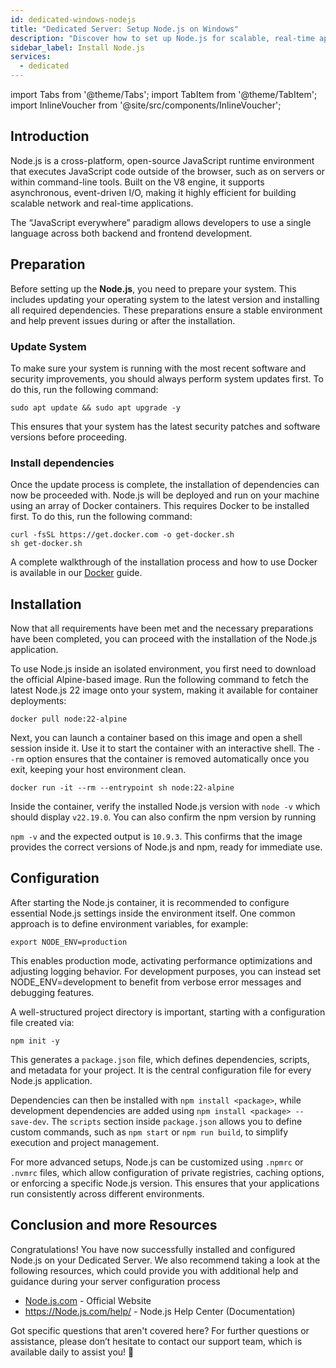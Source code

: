 ```yaml
---
id: dedicated-windows-nodejs
title: "Dedicated Server: Setup Node.js on Windows"
description: "Discover how to set up Node.js for scalable, real-time applications using a streamlined environment → Learn more now"
sidebar_label: Install Node.js
services:
  - dedicated
---
```


import Tabs from '@theme/Tabs';
import TabItem from '@theme/TabItem';
import InlineVoucher from '@site/src/components/InlineVoucher';

## Introduction

Node.js is a cross-platform, open-source JavaScript runtime environment that executes JavaScript code outside of the browser, such as on servers or within command-line tools. Built on the V8 engine, it supports asynchronous, event-driven I/O, making it highly efficient for building scalable network and real-time applications.

 The “JavaScript everywhere” paradigm allows developers to use a single language across both backend and frontend development.  



<InlineVoucher />



## Preparation

Before setting up the **Node.js**, you need to prepare your system. This includes updating your operating system to the latest version and installing all required dependencies. These preparations ensure a stable environment and help prevent issues during or after the installation.


### Update System
To make sure your system is running with the most recent software and security improvements, you should always perform system updates first. To do this, run the following command:

```
sudo apt update && sudo apt upgrade -y
```
This ensures that your system has the latest security patches and software versions before proceeding.

### Install dependencies
Once the update process is complete, the installation of dependencies can now be proceeded with. Node.js will be deployed and run on your machine using an array of Docker containers. This requires Docker to be installed first. To do this, run the following command: 

```
curl -fsSL https://get.docker.com -o get-docker.sh
sh get-docker.sh
```

A complete walkthrough of the installation process and how to use Docker is available in our [Docker](vserver-windows-docker.md) guide.



## Installation

Now that all requirements have been met and the necessary preparations have been completed, you can proceed with the installation of the Node.js application.


To use Node.js inside an isolated environment, you first need to download the official Alpine-based image. Run the following command to fetch the latest Node.js 22 image onto your system, making it available for container deployments:

```
docker pull node:22-alpine
```

Next, you can launch a container based on this image and open a shell session inside it. Use it to start the container with an interactive shell. The `--rm` option ensures that the container is removed automatically once you exit, keeping your host environment clean.  

```
docker run -it --rm --entrypoint sh node:22-alpine
```

Inside the container, verify the installed Node.js version with `node -v` which should display `v22.19.0`. You can also confirm the npm version by running

`npm -v` and the expected output is `10.9.3`. This confirms that the image provides the correct versions of Node.js and npm, ready for immediate use.



## Configuration

After starting the Node.js container, it is recommended to configure essential Node.js settings inside the environment itself. One common approach is to define environment variables, for example:

```
export NODE_ENV=production
```

This enables production mode, activating performance optimizations and adjusting logging behavior. For development purposes, you can instead set NODE_ENV=development to benefit from verbose error messages and debugging features.  

A well-structured project directory is important, starting with a configuration file created via:

```
npm init -y
```

This generates a `package.json` file, which defines dependencies, scripts, and metadata for your project. It is the central configuration file for every Node.js application.  

Dependencies can then be installed with `npm install <package>`, while development dependencies are added using `npm install <package> --save-dev`. The `scripts` section inside `package.json` allows you to define custom commands, such as `npm start` or `npm run build`, to simplify execution and project management.  

For more advanced setups, Node.js can be customized using `.npmrc` or `.nvmrc` files, which allow configuration of private registries, caching options, or enforcing a specific Node.js version. This ensures that your applications run consistently across different environments.



## Conclusion and more Resources

Congratulations! You have now successfully installed and configured Node.js on your Dedicated Server. We also recommend taking a look at the following resources, which could provide you with additional help and guidance during your server configuration process

- [Node.js.com](https://Node.js.com/) - Official Website
- https://Node.js.com/help/ - Node.js Help Center (Documentation)

Got specific questions that aren't covered here? For further questions or assistance, please don’t hesitate to contact our support team, which is available daily to assist you! 🙂